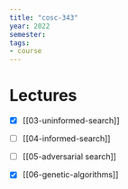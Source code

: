 ```yaml
---
title: "cosc-343"
year: 2022
semester: 
tags: 
- course
---
```


# Lectures
- [x] [[03-uninformed-search]]
- [ ] [[04-informed-search]]
- [ ] [[05-adversarial search]]
- [x] [[06-genetic-algorithms]]

